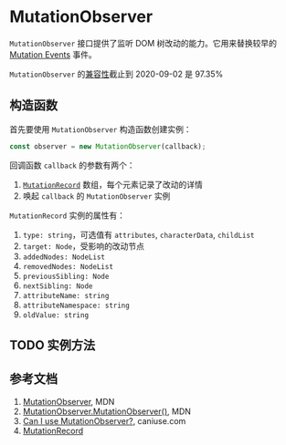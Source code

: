 # MutationObserver

`MutationObserver` 接口提供了监听 DOM 树改动的能力。它用来替换较早的 [Mutation Events](https://developer.mozilla.org/en-US/docs/DOM/Mutation_events) 事件。

`MutationObserver` 的[兼容性][1]截止到 2020-09-02 是 97.35%

## 构造函数

首先要使用 `MutationObserver` 构造函数创建实例：

```js
const observer = new MutationObserver(callback);
```

回调函数 `callback` 的参数有两个：

1. [`MutationRecord`][2] 数组，每个元素记录了改动的详情
1. 唤起 `callback` 的 `MutationObserver` 实例

`MutationRecord` 实例的属性有：

1. `type: string`，可选值有 `attributes`, `characterData`, `childList`
1. `target: Node`，受影响的改动节点
1. `addedNodes: NodeList`
1. `removedNodes: NodeList`
1. `previousSibling: Node`
1. `nextSibling: Node`
1. `attributeName: string`
1. `attributeNamespace: string`
1. `oldValue: string`

## TODO 实例方法

## 参考文档

1. [MutationObserver](https://developer.mozilla.org/en-US/docs/Web/API/MutationObserver), MDN
1. [MutationObserver.MutationObserver()](https://developer.mozilla.org/en-US/docs/Web/API/MutationObserver/MutationObserver), MDN
1. [Can I use MutationObserver?][1], caniuse.com
1. [MutationRecord][2]

[1]: https://caniuse.com/#search=MutationObserver "Can I use MutationObserver?"
[2]: https://developer.mozilla.org/en-US/docs/Web/API/MutationRecord "MutationRecord"